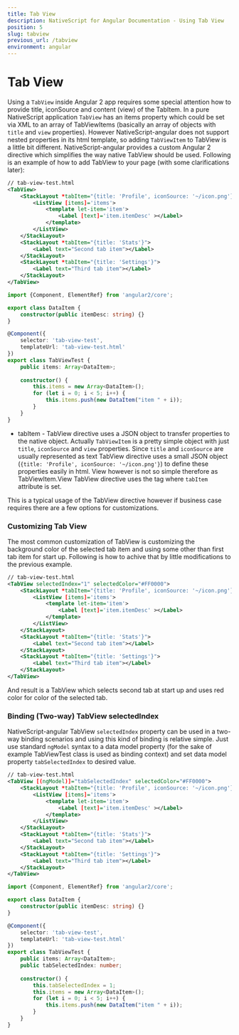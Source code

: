 ```yaml
---
title: Tab View
description: NativeScript for Angular Documentation - Using Tab View
position: 5
slug: tabview
previous_url: /tabview
environment: angular
--- 
```


# Tab View

Using a `TabView` inside Angular 2 app requires some special attention how to provide title, iconSource and content (view) of the TabItem. In a pure NativeScript application `TabView` has an items property which could be set via XML to an array of TabViewItems (basically an array of objects with `title` and `view` properties). However NativeScript-angular does not support nested properties in its html template, so adding `TabViewItem` to TabView is a little bit different. NativeScript-angular provides a custom Angular 2 directive which simplifies the way native TabView should be used. Following is an example of how to add TabView to your page (with some clarifications later):

```XML
// tab-view-test.html
<TabView>
    <StackLayout *tabItem="{title: 'Profile', iconSource: '~/icon.png'}" >
        <ListView [items]='items'>
            <template let-item='item'>
                <Label [text]='item.itemDesc' ></Label>
            </template>
        </ListView>
    </StackLayout>
    <StackLayout *tabItem="{title: 'Stats'}">
        <Label text="Second tab item"></Label>
    </StackLayout>
    <StackLayout *tabItem="{title: 'Settings'}">
        <Label text="Third tab item"></Label>
    </StackLayout>
</TabView>
```
```TypeScript
import {Component, ElementRef} from 'angular2/core';

export class DataItem {
    constructor(public itemDesc: string) {}
}

@Component({
	selector: 'tab-view-test',
	templateUrl: 'tab-view-test.html' 
})
export class TabViewTest {
    public items: Array<DataItem>;
    
    constructor() {
        this.items = new Array<DataItem>();
        for (let i = 0; i < 5; i++) {
            this.items.push(new DataItem("item " + i));
        }
    }
}
```

* tabItem - TabView directive uses a JSON object to transfer properties to the native object. Actually `TabViewItem` is a pretty simple object with just `title`, `iconSource` and `view` properties. Since `title` and `iconSource` are usually represented as text TabView directive uses a small JSON object (`{title: 'Profile', iconSource: '~/icon.png'}`) to define these properties easily in html. View however is not so simple therefore as TabViewItem.View TabView directive uses the tag where `tabItem` attribute is set.

This is a typical usage of the TabView directive however if business case requires there are a few options for customizations.

### Customizing Tab View

The most common customization of TabView is customizing the background color of the selected tab item and using some other than first tab item for start up. Following is how to achive that by little modifications to the previous example.
```XML
// tab-view-test.html
<TabView selectedIndex="1" selectedColor="#FF0000">
    <StackLayout *tabItem="{title: 'Profile', iconSource: '~/icon.png'}" >
        <ListView [items]='items'>
            <template let-item='item'>
                <Label [text]='item.itemDesc' ></Label>
            </template>
        </ListView>
    </StackLayout>
    <StackLayout *tabItem="{title: 'Stats'}">
        <Label text="Second tab item"></Label>
    </StackLayout>
    <StackLayout *tabItem="{title: 'Settings'}">
        <Label text="Third tab item"></Label>
    </StackLayout>
</TabView>
```

And result is a TabView which selects second tab at start up and uses red color for color of the selected tab.

### Binding (Two-way) TabView selectedIndex

NativeScript-angular TabView `selectedIndex` property can be used in a two-way binding scenarios and using this kind of binding is relative simple. Just use standard `ngModel` syntax to a data model property (for the sake of example TabViewTest class is used as binding context) and set data model property `tabSelectedIndex` to desired value.
 
```XML
// tab-view-test.html
<TabView [(ngModel)]="tabSelectedIndex" selectedColor="#FF0000">
    <StackLayout *tabItem="{title: 'Profile', iconSource: '~/icon.png'}" >
        <ListView [items]='items'>
            <template let-item='item'>
            	<Label [text]='item.itemDesc' ></Label>
            </template>
        </ListView>
    </StackLayout>
    <StackLayout *tabItem="{title: 'Stats'}">
    	<Label text="Second tab item"></Label>
    </StackLayout>
    <StackLayout *tabItem="{title: 'Settings'}">
    	<Label text="Third tab item"></Label>
    </StackLayout>
</TabView>
```
```TypeScript
import {Component, ElementRef} from 'angular2/core';

export class DataItem {
    constructor(public itemDesc: string) {}
}

@Component({
	selector: 'tab-view-test',
	templateUrl: 'tab-view-test.html' 
})
export class TabViewTest {
    public items: Array<DataItem>;
    public tabSelectedIndex: number;
    
    constructor() {
    	this.tabSelectedIndex = 1;
        this.items = new Array<DataItem>();
        for (let i = 0; i < 5; i++) {
            this.items.push(new DataItem("item " + i));
        }
    }
}
```